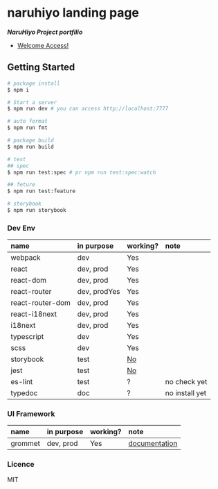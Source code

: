 # naruhiyo landing page

***NaruHiyo Project portfilio***

- [Welcome Access!](https://naruhiyo.github.io/)

## Getting Started

```sh
# package install
$ npm i

# Start a server
$ npm run dev # you can access http://localhost:7777

# auto format
$ npm run fmt

# package build
$ npm run build

# test
## spec
$ npm run test:spec # pr npm run test:spec:watch

## feture
$ npm run test:feature

# storybook
$ npm run storybook
```

### Dev Env

|name|in purpose|working?|note|
|:--|:--|:--|:--|
|webpack|dev|Yes||
|react|dev, prod|Yes||
|react-dom|dev, prod|Yes||
|react-router|dev, prodYes|Yes|
|react-router-dom|dev, prod|Yes||
|react-i18next|dev, prod|Yes||
|i18next|dev, prod|Yes||
|typescript|dev|Yes||
|scss|dev|Yes||
|storybook|test|[No](https://github.com/naruhiyo/naruhiyo.github.io/issues/2)||
|jest|test|[No](https://github.com/naruhiyo/naruhiyo.github.io/issues/2)||
|es-lint|test|?|no check yet|
|typedoc|doc|?|no install yet|

### UI Framework

|name|in purpose|working?|note|
|:--|:--|:--|:--|
|grommet|dev, prod|Yes|[documentation](https://v2.grommet.io/)|

### Licence

MIT
